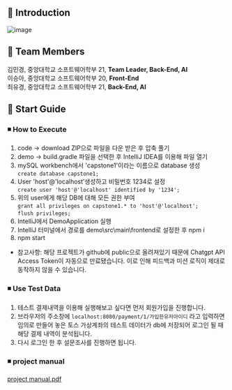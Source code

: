 ## 📌 Introduction
![image](https://github.com/choiyukyung/Capstone1_class7_team4/assets/80468377/dc97daeb-a7d0-4205-a781-5b77604d78da)


## 📌 Team Members
김민경, 중앙대학교 소프트웨어학부 21, **Team Leader, Back-End, AI** </br>
이승아, 중앙대학교 소프트웨어학부 20, **Front-End** </br>
최유경, 중앙대학교 소프트웨어학부 21, **Back-End, AI** </br>

## 📌 Start Guide

### ◾ How to Execute
1. code -> download ZIP으로 파일을 다운 받은 후 압축 풀기
2. demo -> build.gradle 파일을 선택한 후 IntelliJ IDEA를 이용해 파일 열기
3. mySQL workbench에서 'capstone1'이라는 이름으로 database 생성  
	```create database capstone1; ```
4. User 'host'@'localhost’생성하고 비밀번호 1234로 설정  
	```create user 'host'@'localhost' identified by '1234';```
5. 위의 user에게 해당 DB에 대해 모든 권한 부여  
	```grant all privileges on capstone1.* to 'host'@'localhost';```  
	```flush privileges;```
6. IntelliJ에서 DemoApplication 실행
7. IntelliJ 터미널에서 경로를 demo\src\main\frontend로 설정한 후 npm i
8. npm start  

- 참고사항: 해당 프로젝트가 github에 public으로 올려져있기 때문에 Chatgpt API Access Token이 자동으로 만료됐습니다. 이로 인해 피드백과 미션 로직이 제대로 동작하지 않을 수 있습니다.

### ◾ Use Test Data
1. 테스트 결제내역을 이용해 실행해보고 싶다면 먼저 회원가입을 진행합니다.
2. 브라우저의 주소창에 ```localhost:8080/payment/1/가입한유저아이디``` 라고 입력하면 임의로 만들어 놓은 토스 가상계좌의 테스트 데이터가 db에 저장되어 로그인 될 때 해당 결제 내역이 분석됩니다.
3. 다시 로그인 한 후 설문조사를 진행하면 됩니다.

### ◾ project manual
[project manual.pdf](https://github.com/choiyukyung/Capstone1_class7_team4/files/13743405/project.manual.pdf)
